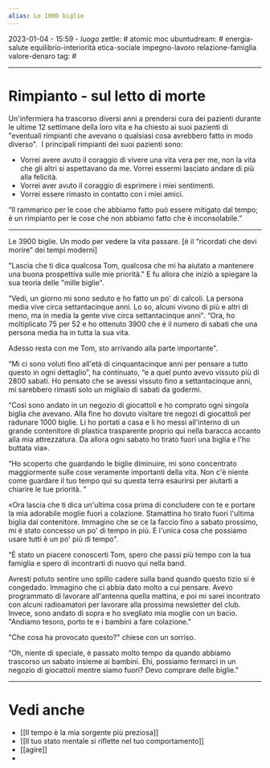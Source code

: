 ```yaml
---
alias: Le 1000 biglie
---
```

2023-01-04 - 15:59 - *luogo*
zettle: # atomic moc
ubuntudream: # energia-salute equilibrio-interiorità etica-sociale impegno-lavoro relazione-famiglia valore-denaro 
tag: #

---
# Rimpianto - sul letto di morte
Un'infermiera ha trascorso diversi anni a prendersi cura dei pazienti durante le ultime 12 settimane della loro vita e ha chiesto ai suoi pazienti di "eventuali rimpianti che avevano o qualsiasi cosa avrebbero fatto in modo diverso".  I principali rimpianti dei suoi pazienti sono:

-   Vorrei avere avuto il coraggio di vivere una vita vera per me, non la vita che gli altri si aspettavano da me. Vorrei essermi lasciato andare di più alla felicità.    
-   Vorrei aver avuto il coraggio di esprimere i miei sentimenti.
-   Vorrei essere rimasto in contatto con i miei amici.

“Il rammarico per le cose che abbiamo fatto può essere mitigato dal tempo; è un rimpianto per le cose che non abbiamo fatto che è inconsolabile.”

---
Le 3900 biglie. Un modo per vedere la vita passare.
[è il “ricordati che devi morire” dei tempi moderni]

"Lascia che ti dica qualcosa Tom, qualcosa che mi ha aiutato a mantenere una buona prospettiva sulle mie priorità." E fu allora che iniziò a spiegare la sua teoria delle "mille biglie".

“Vedi, un giorno mi sono seduto e ho fatto un po' di calcoli. La persona media vive circa settantacinque anni. Lo so, alcuni vivono di più e altri di meno, ma in media la gente vive circa settantacinque anni". “Ora, ho moltiplicato 75 per 52 e ho ottenuto 3900 che è il numero di sabati che una persona media ha in tutta la sua vita.

Adesso resta con me Tom, sto arrivando alla parte importante".

“Mi ci sono voluti fino all'età di cinquantacinque anni per pensare a tutto questo in ogni dettaglio”, ha continuato, “e a quel punto avevo vissuto più di 2800 sabati. Ho pensato che se avessi vissuto fino a settantacinque anni, mi sarebbero rimasti solo un migliaio di sabati da godermi.

“Così sono andato in un negozio di giocattoli e ho comprato ogni singola biglia che avevano. Alla fine ho dovuto visitare tre negozi di giocattoli per radunare 1000 biglie. Li ho portati a casa e li ho messi all'interno di un grande contenitore di plastica trasparente proprio qui nella baracca accanto alla mia attrezzatura. Da allora ogni sabato ho tirato fuori una biglia e l'ho buttata via».

“Ho scoperto che guardando le biglie diminuire, mi sono concentrato maggiormente sulle cose veramente importanti della vita. Non c'è niente come guardare il tuo tempo qui su questa terra esaurirsi per aiutarti a chiarire le tue priorità. "

«Ora lascia che ti dica un'ultima cosa prima di concludere con te e portare la mia adorabile moglie fuori a colazione. Stamattina ho tirato fuori l'ultima biglia dal contenitore. Immagino che se ce la faccio fino a sabato prossimo, mi è stato concesso un po' di tempo in più. E l'unica cosa che possiamo usare tutti è un po' più di tempo".
  
“È stato un piacere conoscerti Tom, spero che passi più tempo con la tua famiglia e spero di incontrarti di nuovo qui nella band.

Avresti potuto sentire uno spillo cadere sulla band quando questo tizio si è congedado. Immagino che ci abbia dato molto a cui pensare. Avevo programmato di lavorare all'antenna quella mattina, e poi mi sarei incontrato con alcuni radioamatori per lavorare alla prossima newsletter del club. Invece, sono andato di sopra e ho svegliato mia moglie con un bacio. "Andiamo tesoro, porto te e i bambini a fare colazione."  

"Che cosa ha provocato questo?" chiese con un sorriso.

“Oh, niente di speciale, è passato molto tempo da quando abbiamo trascorso un sabato insieme ai bambini. Ehi, possiamo fermarci in un negozio di giocattoli mentre siamo fuori? Devo comprare delle biglie."



---
# Vedi anche
- [[Il tempo è la mia sorgente più preziosa]]
- [[Il tuo stato mentale si riflette nel tuo comportamento]]
- [[agire]]
- 